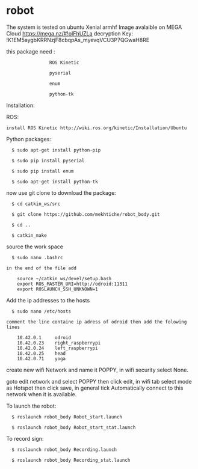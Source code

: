 # robot
The system is tested on ubuntu Xenial armhf
Image avalaible on MEGA Cloud https://mega.nz/#!oIFhUZLa decryption Key: !K1EM5aygbKRRNzjF8cbqpAs_myevqVCU3P7QGwaH8RE

this package need : 

                    ROS Kinetic 

                    pyserial
                    
                    enum
                    
                    python-tk
                    
Installation:

  ROS:
  
    install ROS Kinetic http://wiki.ros.org/kinetic/Installation/Ubuntu
        
  
  Python packages:
  
      $ sudo apt-get install python-pip

      $ sudo pip install pyserial

      $ sudo pip install enum

      $ sudo apt-get install python-tk

  now use git clone to download the package:

      $ cd catkin_ws/src

      $ git clone https://github.com/mekhtiche/robot_body.git

      $ cd ..

      $ catkin_make
  
  source the work space
  
      $ sudo nano .bashrc
    
    in the end of the file add 
    
        source ~/catkin_ws/devel/setup.bash
        export ROS_MASTER_URI=http://odroid:11311
        export ROSLAUNCH_SSH_UNKNOWN=1
  
  Add the ip addresses to the hosts
  
      $ sudo nano /etc/hosts
      
    comment the line containe ip adress of odroid then add the folowing lines
    
        10.42.0.1     odroid
        10.42.0.23    right_raspberrypi
        10.42.0.24    left_raspberrypi
        10.42.0.25    head
        10.42.0.71    yoga
    
  create new wifi Network and name it POPPY, in wifi security select None.
  
  goto edit network and select POPPY then click edit, in wifi tab select mode as Hotspot then click save, in general tick Automatically connect to this network when it is available.    
    
    
  To launch the robot:

      $ roslaunch robot_body Robot_start.launch

      $ roslaunch robot_body Robot_start_stat.launch

  To record sign:

      $ roslaunch robot_body Recording.launch

      $ roslaunch robot_body Recording_stat.launch

  
